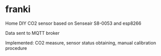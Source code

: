 # franki

Home DIY CO2 sensor based on Senseair S8-0053 and esp8266

Data sent to MQTT broker

Implemented: CO2 measure, sensor status obtaining, manual calibration procedure
